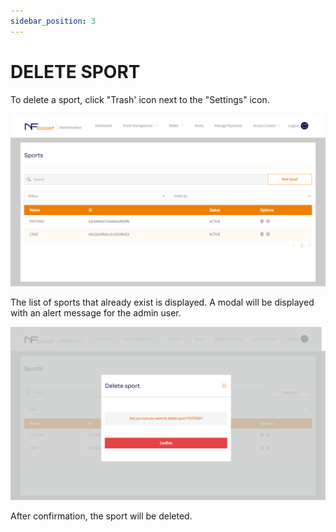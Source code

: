 ```yaml
---
sidebar_position: 3
---
```


# DELETE SPORT

To delete a sport, click "Trash' icon next to the "Settings" icon.

![1](/img/esporte.png)

The list of sports that already exist is displayed. A modal will be displayed with an alert message for the admin user. 

![1](/img/apagaresporte.png)

After confirmation, the sport will be deleted.
